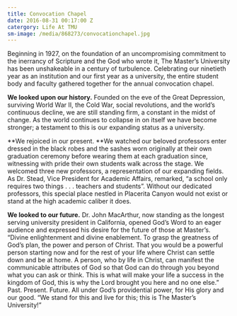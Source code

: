 ```yaml
---
title: Convocation Chapel
date: 2016-08-31 00:17:00 Z
catergory: Life At TMU
sm-image: /media/868273/convocationchapel.jpg
---
```


Beginning in 1927, on the foundation of an uncompromising commitment to the inerrancy of Scripture and the God who wrote it, The Master’s University has been unshakeable in a century of turbulence. Celebrating our ninetieth year as an institution and our first year as a university, the entire student body and faculty gathered together for the annual convocation chapel.

**We looked upon our history.** Founded on the eve of the Great Depression, surviving World War II, the Cold War, social revolutions, and the world’s continuous decline, we are still standing firm, a constant in the midst of change. As the world continues to collapse in on itself we have become stronger; a testament to this is our expanding status as a university.

**We rejoiced in our present. **We watched our beloved professors enter dressed in the black robes and the sashes worn originally at their own graduation ceremony before wearing them at each graduation since, witnessing with pride their own students walk across the stage. We welcomed three new professors, a representation of our expanding fields. As Dr. Stead, Vice President for Academic Affairs, remarked, “a school only requires two things . . . teachers and students”. Without our dedicated professors, this special place nestled in Placerita Canyon would not exist or stand at the high academic caliber it does.

**We looked to our future.** Dr. John MacArthur, now standing as the longest serving university president in California, opened God’s Word to an eager audience and expressed his desire for the future of those at Master’s. “Divine enlightenment and divine enablement. To grasp the greatness of God’s plan, the power and person of Christ. That you would be a powerful person starting now and for the rest of your life where Christ can settle down and be at home. A person, who by life in Christ, can manifest the communicable attributes of God so that God can do through you beyond what you can ask or think. This is what will make your life a success in the kingdom of God, this is why the Lord brought you here and no one else.” Past. Present. Future. All under God’s providential power, for His glory and our good. “We stand for this and live for this; this is The Master’s University!”
